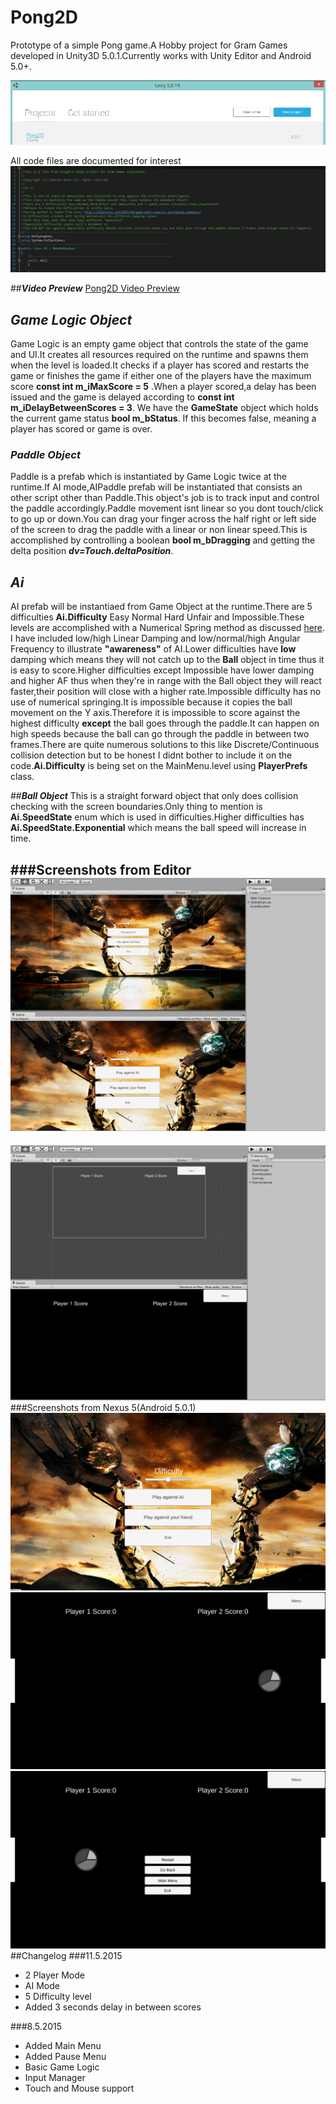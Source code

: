 # Pong2D
Prototype of a simple Pong game.A Hobby project for Gram Games developed in Unity3D 5.0.1.Currently works with Unity Editor and Android 5.0+.

![](/Screenshots/7.png)

All code files are documented for interest
![](/Screenshots/3.png)

##_**Video Preview**_
[Pong2D Video Preview](https://www.youtube.com/watch?v=l6usVKbaBZU&feature=youtu.be "Pong2D Video Preview")

## _**Game Logic Object**_

Game Logic is an empty game object that controls the state of the game and UI.It creates all resources required on the runtime and spawns them when the level is loaded.It checks if a player has scored and restarts the game or finishes the game if either one of the players have the maximum score **const int m_iMaxScore = 5** .When a player scored,a delay has been issued and the game is delayed according to **const int m_iDelayBetweenScores = 3**. We have the **GameState** object which holds the current game status **bool m_bStatus**. If this becomes false, meaning a player has scored or game is over.

### _**Paddle Object**_
Paddle is a prefab which is instantiated by Game Logic twice at the runtime.If AI mode,AIPaddle prefab will be instantiated that consists an other script other than Paddle.This object's job is to track input and control the paddle accordingly.Paddle movement isnt linear so you dont touch/click to go up or down.You can drag your finger across the half right or left side of the screen to drag the paddle with a linear or non linear speed.This is accomplished by controlling a boolean **bool m_bDragging** and getting the delta position _**dv=Touch.deltaPosition**_.

## _**Ai**_
AI prefab will be instantiaed from Game Object at the runtime.There are 5 difficulties **Ai.Difficulty** Easy Normal Hard Unfair and Impossible.These levels are accomplished with a Numerical Spring method as discussed [here](http://allenchou.net/2015/04/game-math-numeric-springing-examples/). I have included low/high Linear Damping and low/normal/high Angular Frequency to illustrate **"awareness"** of AI.Lower difficulties have **low** damping which means they will not catch up to the **Ball** object in time thus it is easy to score.Higher difficulties except Impossible have lower damping and higher AF thus when they're in range with the Ball object they will react faster,their position will close with a higher rate.Impossible difficulty has no use of numerical springing.It is impossible because it copies the ball movement on the Y axis.Therefore it is impossible to score against the highest difficulty **except** the ball goes through the paddle.It can happen on high speeds because the ball can go through the paddle in between two frames.There are quite numerous solutions to this like Discrete/Continuous collision detection but to be honest I didnt bother to include it on the code.**Ai.Difficulty** is being set on the MainMenu.level using **PlayerPrefs** class.

##_**Ball Object**_
This is a straight forward object that only does collision checking with the screen boundaries.Only thing to mention is **Ai.SpeedState** enum which is used in difficulties.Higher difficulties has **Ai.SpeedState.Exponential** which means the ball speed will increase in time.


###Screenshots from Editor
![](/Screenshots/1.png)
-
![](/Screenshots/2.png)
###Screenshots from Nexus 5(Android 5.0.1)
![](/Screenshots/4.png)
![](/Screenshots/5.png)
![](/Screenshots/6.png)
##Changelog
###11.5.2015
- 2 Player Mode
- AI Mode 
- 5 Difficulty level
- Added 3 seconds delay in between scores


###8.5.2015
- Added Main Menu
- Added Pause Menu
- Basic Game Logic
- Input Manager
- Touch and Mouse support
